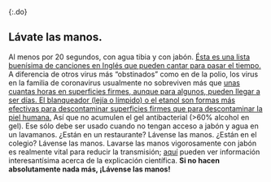 {:.do}
## Lávate las manos.

Al menos por 20 segundos, con agua tibia y con jabón. [Ésta es una lista buenísima de canciones en Inglés que pueden cantar para pasar el tiempo.](https://www.seattletimes.com/life/wellness/coronavirus-prevention-10-awesome-tunes-to-sing-while-you-wash-your-hands/?utm_medium=social&utm_campaign=owned_echobox_tw_m&utm_source=Twitter#Echobox=1583369786) A diferencia de otros virus más “obstinados” como en de la polio, los virus en la familia de coronavirus usualmente no sobreviven más que [unas cuantas horas en superficies firmes, aunque para algunos, pueden llegar a ser días. El blanqueador (lejía o límpido) o el etanol son formas más efectivas para descontaminar superficies firmes que para descontaminar la piel humana.](https://www.journalofhospitalinfection.com/article/S0195-6701(20)30046-3/fulltext) Así que no acumulen el gel antibacterial (>60% alcohol en gel). Ese sólo debe ser usado cuando no tengan acceso a jabón y agua en un lavamanos. ¿Están en un restaurante? Lávense las manos. ¿Están en el colegio? Lávense las manos. Lavarse las manos vigorosamente con jabón es realmente vital para reducir la transmisión; [aquí](https://twitter.com/PalliThordarson/status/1236549305189597189) pueden ver información interesantísima acerca de la explicación científica. **Si no hacen absolutamente nada más, ¡Lávense las manos!**
